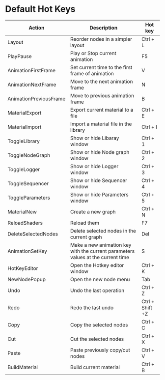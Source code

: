 # Default Hot Keys

Action    | Description         | Hot key
----------|---------------------|------------------
Layout|Reorder nodes in a simpler layout|Ctrl + L
PlayPause|Play or Stop current animation|F5
AnimationFirstFrame|Set current time to the first frame of animation|V
AnimationNextFrame|Move to the next animation frame|N
AnimationPreviousFrame|Move to previous animation frame|B
MaterialExport|Export current material to a file|Ctrl + E
MaterialImport|Import a material file in the library|Ctrl + I
ToggleLibrary|Show or hide Libaray window|Ctrl + 1
ToggleNodeGraph|Show or hide Node graph window|Ctrl + 2
ToggleLogger|Show or hide Logger window|Ctrl + 3
ToggleSequencer|Show or hide Sequencer window|Ctrl + 4
ToggleParameters|Show or hide Parameters window|Ctrl + 5
MaterialNew|Create a new graph|Ctrl + N
ReloadShaders|Reload them|F7
DeleteSelectedNodes|Delete selected nodes in the current graph|Del
AnimationSetKey|Make a new animation key with the current parameters values at the current time|S
HotKeyEditor|Open the Hotkey editor window|Ctrl + K
NewNodePopup|Open the new node menu|Tab
Undo|Undo the last operation|Ctrl + Z
Redo|Redo the last undo|Ctrl + Shift +Z
Copy|Copy the selected nodes|Ctrl + C
Cut|Cut the selected nodes|Ctrl + X
Paste|Paste previously copy/cut nodes|Ctrl + V
BuildMaterial|Build current material|Ctrl + B


